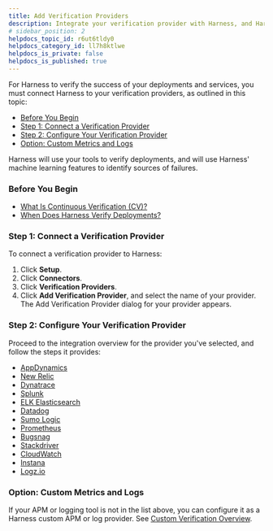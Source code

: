 ```yaml
---
title: Add Verification Providers
description: Integrate your verification provider with Harness, and Harness' machine leaning functionality will provide Continuous Verification of all your deployments.
# sidebar_position: 2
helpdocs_topic_id: r6ut6tldy0
helpdocs_category_id: ll7h8ktlwe
helpdocs_is_private: false
helpdocs_is_published: true
---
```


For Harness to verify the success of your deployments and services, you must connect Harness to your verification providers, as outlined in this topic:

* [Before You Begin](#before_you_begin)
* [Step 1: Connect a Verification Provider](#step_1_connect_a_verification_provider)
* [Step 2: Configure Your Verification Provider](#configure)
* [Option: Custom Metrics and Logs](#custom)

Harness will use your tools to verify deployments, and will use Harness' machine learning features to identify sources of failures.


### Before You Begin

* [What Is Continuous Verification (CV)?](/article/ina58fap5y-what-is-cv)
* [When Does Harness Verify Deployments?](/article/95vzen6l4m-when-verify)


### Step 1: Connect a Verification Provider

﻿To connect a verification provider to Harness:

1. Click **Setup**.
2. Click **Connectors**.
3. Click **Verification Providers**.
4. Click **Add Verification Provider**, and select the name of your provider. The Add Verification Provider dialog for your provider appears.


### Step 2: Configure Your Verification Provider

Proceed to the integration overview for the provider you've selected, and follow the steps it provides:

* [AppDynamics](/article/2zxfjt67yb-app-dynamics-verification-overview)
* [New Relic](/article/ht3amzjvle-new-relic-verification-overview)
* [Dynatrace](/article/r3xtgg0e2k-dynatrace-verification-overview)
* [Splunk](/article/dujtd6ek5p-splunk-verification-overview)
* [ELK Elasticsearch](/article/qdajtgsqfj-elasticsearch-verification-overview)
* [Datadog](/article/ong5rbbn49-datadog-verification-overview)
* [Sumo Logic](/article/wb2k4u4kxm-sumo-logic-verification-overview)
* [Prometheus](/article/5uh79dplbj-prometheus-verification-overview)
* [Bugsnag](/article/ac5piurukt-bugsnag-verification-overview)
* [Stackdriver](/article/jn0axefdat-stackdriver-and-harness-overview)
* [CloudWatch](/article/q6ti811nck-cloud-watch-verification-overview)
* [Instana](/article/s9qjvicmod-instana-verification-overview)
* [Logz.io](/article/1hw6xxh73c-logz-verification-provider)


### Option: Custom Metrics and Logs

If your APM or logging tool is not in the list above, you can configure it as a Harness custom APM or log provider. See [Custom Verification Overview](/article/e87u8c63z4-custom-verification-overview).

